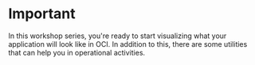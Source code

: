 # Important

In this workshop series, you're ready to start visualizing what your application will look like in OCI. In addition to this, there are some utilities that can help you in operational activities.